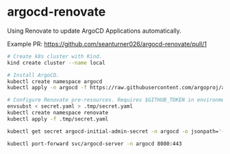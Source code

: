 # argocd-renovate

Using Renovate to update ArgoCD Applications automatically.

Example PR: https://github.com/seanturner026/argocd-renovate/pull/1

```bash
# Create k8s cluster with Kind.
kind create cluster --name local

# Install ArgoCD.
kubectl create namespace argocd
kubectl apply -n argocd -f https://raw.githubusercontent.com/argoproj/argo-cd/stable/manifests/install.yaml

# Configure Renovate pre-resources. Requires $GITHUB_TOKEN in environment
envsubst < secret.yaml > .tmp/secret.yaml
kubectl create namespace renovate
kubectl apply -f .tmp/secret.yaml

kubectl get secret argocd-initial-admin-secret -n argocd -o jsonpath='{.data.password}' | base64 --decode

kubectl port-forward svc/argocd-server -n argocd 8080:443
```
